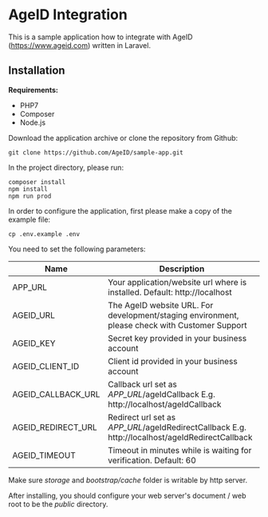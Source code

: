 AgeID Integration 
====

This is a sample application how to integrate with AgeID (https://www.ageid.com) written in Laravel.



Installation
---


__Requirements:__

* PHP7
* Composer
* Node.js 


Download the application archive or clone the repository from Github:

    git clone https://github.com/AgeID/sample-app.git
    

In the project directory, please run:

    composer install
    npm install
    npm run prod

In order to configure the application, first please make a copy of the example file:    

    cp .env.example .env

You need to set the following parameters:

| Name              | Description 
|---                |---     
|APP_URL            | Your application/website url where is installed. Default: http://localhost     
|AGEID_URL          | The AgeID website URL. For development/staging environment, please check with Customer Support 
|AGEID_KEY          | Secret key provided in your business account
|AGEID_CLIENT_ID    | Client id provided in your business account
|AGEID_CALLBACK_URL | Callback url set as _APP_URL_/ageIdCallback E.g. http://localhost/ageIdCallback
|AGEID_REDIRECT_URL | Redirect url set as _APP_URL_/ageIdRedirectCallback E.g. http://localhost/ageIdRedirectCallback
|AGEID_TIMEOUT      | Timeout in minutes while is waiting for verification. Default: 60



    
Make sure _storage_ and _bootstrap/cache_ folder is writable by http server. 

After installing, you should configure your web server's document / web root to be the  _public_ directory. 